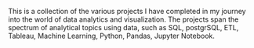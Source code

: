 This is a collection of the various projects I have completed in my journey into the world of data analytics and visualization. The projects span the spectrum of analytical topics using data, such as SQL, postgrSQL, ETL, Tableau, Machine Learning, Python, Pandas, Jupyter Notebook.
